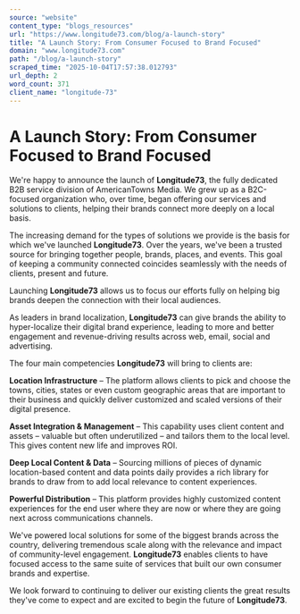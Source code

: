 ```yaml
---
source: "website"
content_type: "blogs_resources"
url: "https://www.longitude73.com/blog/a-launch-story"
title: "A Launch Story: From Consumer Focused to Brand Focused"
domain: "www.longitude73.com"
path: "/blog/a-launch-story"
scraped_time: "2025-10-04T17:57:38.012793"
url_depth: 2
word_count: 371
client_name: "longitude-73"
---
```


# A Launch Story: From Consumer Focused to Brand Focused

We're happy to announce the launch of **Longitude73**, the fully dedicated B2B service division of AmericanTowns Media. We grew up as a B2C-focused organization who, over time, began offering our services and solutions to clients, helping their brands connect more deeply on a local basis.

The increasing demand for the types of solutions we provide is the basis for which we've launched **Longitude73**. Over the years, we've been a trusted source for bringing together people, brands, places, and events. This goal of keeping a community connected coincides seamlessly with the needs of clients, present and future.

Launching **Longitude73** allows us to focus our efforts fully on helping big brands deepen the connection with their local audiences.

As leaders in brand localization, **Longitude73** can give brands the ability to hyper-localize their digital brand experience, leading to more and better engagement and revenue-driving results across web, email, social and advertising.

The four main competencies **Longitude73** will bring to clients are:

**Location Infrastructure** – The platform allows clients to pick and choose the towns, cities, states or even custom geographic areas that are important to their business and quickly deliver customized and scaled versions of their digital presence.

**Asset Integration & Management** – This capability uses client content and assets – valuable but often underutilized – and tailors them to the local level. This gives content new life and improves ROI.

**Deep Local Content & Data** – Sourcing millions of pieces of dynamic location-based content and data points daily provides a rich library for brands to draw from to add local relevance to content experiences.

**Powerful Distribution** – This platform provides highly customized content experiences for the end user where they are now or where they are going next across communications channels.

We've powered local solutions for some of the biggest brands across the country, delivering tremendous scale along with the relevance and impact of community-level engagement. **Longitude73** enables clients to have focused access to the same suite of services that built our own consumer brands and expertise.

We look forward to continuing to deliver our existing clients the great results they've come to expect and are excited to begin the future of **Longitude73**.
